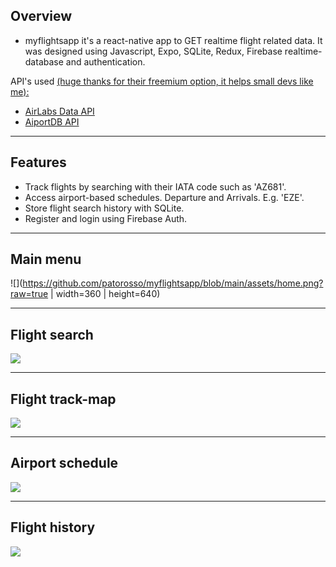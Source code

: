 ## Overview
* myflightsapp it's a react-native app to GET realtime flight related data. It was designed using Javascript, Expo, SQLite, Redux, Firebase realtime-database and authentication.

API's used <u>(huge thanks for their freemium option, it helps small devs like me):</u>
* [AirLabs Data API](https://airlabs.co/)
* [AiportDB API](https://airportdb.io/)
---

## Features
* Track flights by searching with their IATA code such as 'AZ681'.
* Access airport-based schedules. Departure and Arrivals. E.g. 'EZE'.
* Store flight search history with SQLite.
* Register and login using Firebase Auth.
---

## Main menu
![](https://github.com/patorosso/myflightsapp/blob/main/assets/home.png?raw=true | width=360 | height=640)

---

## Flight search
![]("https://github.com/patorosso/myflightsapp/blob/main/assets/flight_search_screen.png?raw=true")

---

## Flight track-map
![](https://github.com/patorosso/myflightsapp/blob/main/assets/flight_map.png?raw=true)

---

## Airport schedule
![](https://github.com/patorosso/myflightsapp/blob/main/assets/schedule.png?raw=true)

---

## Flight history
![](https://github.com/patorosso/myflightsapp/blob/main/assets/history.png?raw=true)




